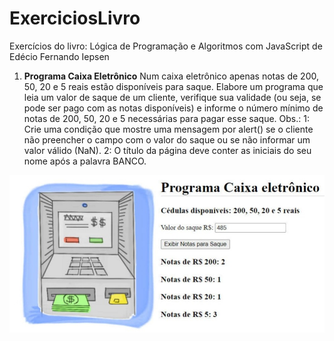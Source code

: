 # ExerciciosLivro
Exercícios do livro: Lógica de Programação e Algoritmos com JavaScript de Edécio Fernando Iepsen

1) **Programa Caixa Eletrônico**
Num caixa eletrônico apenas notas de 200, 50, 20 e 5 reais estão disponíveis para saque. Elabore um programa que leia um valor de saque
de um cliente, verifique sua validade (ou seja, se pode ser pago com as notas disponíveis) e informe o número mínimo de notas de 200, 50, 20 e 5 necessárias para
pagar esse saque.
Obs.:
1: Crie uma condição que mostre uma mensagem por alert() se o cliente não preencher o campo com o valor do saque ou se não informar um valor válido (NaN).
2: O título da página deve conter as iniciais do seu nome após a palavra BANCO.

![Databrick project with Snowflake](img/programaCaixaEletronico.jpeg)
